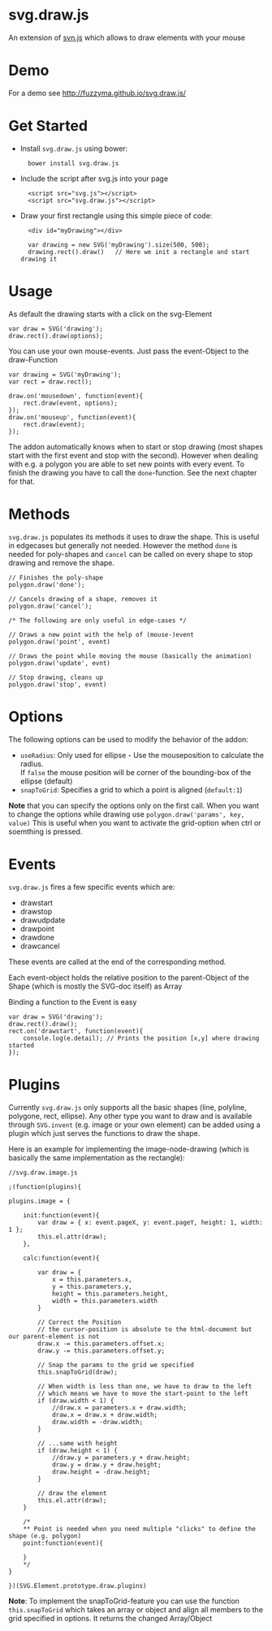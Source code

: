svg.draw.js
===========

An extension of [svn.js](https://github.com/wout/svg.js) which allows to draw elements with your mouse

# Demo

For a demo see http://fuzzyma.github.io/svg.draw.js/

# Get Started

- Install `svg.draw.js` using bower:

		bower install svg.draw.js

- Include the script after svg.js into your page

		<script src="svg.js"></script>
		<script src="svg.draw.js"></script>

- Draw your first rectangle using this simple piece of code:

		<div id="myDrawing"></div>

		var drawing = new SVG('myDrawing').size(500, 500);
		drawing.rect().draw()	// Here we init a rectangle and start drawing it

# Usage

As default the drawing starts with a click on the svg-Element


    var draw = SVG('drawing');
    draw.rect().draw(options);


You can use your own mouse-events. Just pass the event-Object to the draw-Function


    var drawing = SVG('myDrawing');
    var rect = draw.rect();

    draw.on('mousedown', function(event){
        rect.draw(event, options);
    });
    draw.on('mouseup', function(event){
        rect.draw(event);
    });

The addon automatically knows when to start or stop drawing (most shapes start with the first event and stop with the second).
However when dealing with e.g. a polygon you are able to set new points with every event. To finish the drawing you have to call the `done`-function.
See the next chapter for that.

# Methods

`svg.draw.js` populates its methods it uses to draw the shape. This is useful in edgecases but generally not needed. However the method `done` is needed for poly-shapes and `cancel` can be called on every shape to stop drawing and remove the shape.

	// Finishes the poly-shape
	polygon.draw('done');

	// Cancels drawing of a shape, removes it
	polygon.draw('cancel');

	/* The following are only useful in edge-cases */

	// Draws a new point with the help of (mouse-)event
	polygon.draw('point', event)

	// Draws the point while moving the mouse (basically the animation)
	polygon.draw('update', evnt)

	// Stop drawing, cleans up
	polygon.draw('stop', event)
	
# Options

The following options can be used to modify the behavior of the addon:

- `useRadius`: Only used for ellipse - Use the mouseposition to calculate the radius. <br>
   If `false` the mouse position will be corner of the bounding-box of the ellipse (default)
- `snapToGrid`: Specifies a grid to which a point is aligned (`default:1`)

**Note** that you can specify the options only on the first call. When you want to change the options while drawing use `polygon.draw('params', key, value)` This is useful when you want to activate the grid-option when ctrl or soemthing is pressed.

# Events

`svg.draw.js` fires a few specific events which are:

- drawstart
- drawstop
- drawudpdate
- drawpoint
- drawdone
- drawcancel

These events are called at the end of the corresponding method.

Each event-object holds the relative position to the parent-Object of the Shape (which is mostly the SVG-doc itself) as Array

Binding a function to the Event is easy

    var draw = SVG('drawing');
    draw.rect().draw();
    rect.on('drawstart', function(event){
        console.log(e.detail); // Prints the position [x,y] where drawing started
    });

# Plugins

Currently `svg.draw.js` only supports all the basic shapes (line, polyline, polygone, rect, ellipse).
Any other type you want to draw and is available through `SVG.invent` (e.g. image or your own element) can be added using a plugin which just serves the functions to draw the shape.

Here is an example for implementing the image-node-drawing (which is basically the same implementation as the rectangle):

	//svg.draw.image.js
	
	;(function(plugins){
	
	plugins.image = {
	
	    init:function(event){
	        var draw = { x: event.pageX, y: event.pageY, height: 1, width: 1 };
	        this.el.attr(draw);
	    }, 
	    
	    calc:function(event){
	        
			var draw = {
				x = this.parameters.x,
				y = this.parameters.y,
				height = this.parameters.height,
				width = this.parameters.width
			}

	        // Correct the Position
	        // the cursor-position is absolute to the html-document but our parent-element is not
	        draw.x -= this.parameters.offset.x;
	        draw.y -= this.parameters.offset.y;
	
	        // Snap the params to the grid we specified
	        this.snapToGrid(draw);
	
	        // When width is less than one, we have to draw to the left
	        // which means we have to move the start-point to the left
	        if (draw.width < 1) {
	            //draw.x = parameters.x + draw.width;
	            draw.x = draw.x + draw.width;
	            draw.width = -draw.width;
	        }
	
	        // ...same with height
	        if (draw.height < 1) {
	            //draw.y = parameters.y + draw.height;
	            draw.y = draw.y + draw.height;
	            draw.height = -draw.height;
	        }
	
	        // draw the element
	        this.el.attr(draw);
	    }

		/*
		** Point is needed when you need multiple "clicks" to define the shape (e.g. polygon)
		point:function(event){

		}
		*/
	}
	
	})(SVG.Element.prototype.draw.plugins)

**Note**: To implement the snapToGrid-feature you can use the function `this.snapToGrid` which takes an array or object and align all members to the grid specified in options. It returns the changed Array/Object